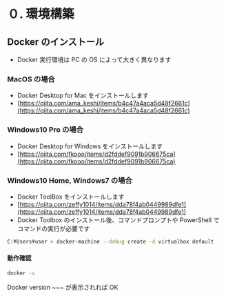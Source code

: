# ０. 環境構築

## Docker のインストール

- Docker 実行環境は PC の OS によって大きく異なります

### MacOS の場合

- Docker Desktop for Mac をインストールします
- [https://qiita.com/ama_keshi/items/b4c47a4aca5d48f2661c](https://qiita.com/ama_keshi/items/b4c47a4aca5d48f2661c)

### Windows10 Pro の場合

- Docker Desktop for Windows をインストールします
- [https://qiita.com/fkooo/items/d2fddef9091b906675ca](https://qiita.com/fkooo/items/d2fddef9091b906675ca)

### Windows10 Home, Windows7 の場合

- Docker ToolBox をインストールします
- [https://qiita.com/zeffy1014/items/dda78f4ab0449989dfe1](https://qiita.com/zeffy1014/items/dda78f4ab0449989dfe1)
- Docker Toolbox のインストール後、コマンドプロンプトや PowerShell でコマンドの実行が必要です

```sh
C:¥Users¥user > docker-machine --debug create -d virtualbox default
```

#### 動作確認

```sh
docker -v
```

Docker version ~~~ が表示されれば OK

